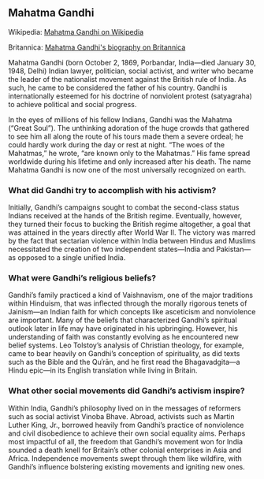 ## Mahatma Gandhi

Wikipedia: [Mahatma Gandhi on Wikipedia](https://www.wikipedia.org/wiki/Mahatma_Gandhi)

Britannica: [Mahatma Gandhi's biography on Britannica](https://www.britannica.com/biography/Mahatma-Gandhi)

Mahatma Gandhi (born October 2, 1869, Porbandar, India—died January 30, 1948, Delhi) Indian lawyer, politician, social activist, and writer who became the leader of the nationalist movement against the British rule of India. As such, he came to be considered the father of his country. Gandhi is internationally esteemed for his doctrine of nonviolent protest (satyagraha) to achieve political and social progress.

In the eyes of millions of his fellow Indians, Gandhi was the Mahatma (“Great Soul”). The unthinking adoration of the huge crowds that gathered to see him all along the route of his tours made them a severe ordeal; he could hardly work during the day or rest at night. “The woes of the Mahatmas,” he wrote, “are known only to the Mahatmas.” His fame spread worldwide during his lifetime and only increased after his death. The name Mahatma Gandhi is now one of the most universally recognized on earth.

### What did Gandhi try to accomplish with his activism?

Initially, Gandhi’s campaigns sought to combat the second-class status Indians received at the hands of the British regime. Eventually, however, they turned their focus to bucking the British regime altogether, a goal that was attained in the years directly after World War II. The victory was marred by the fact that sectarian violence within India between Hindus and Muslims necessitated the creation of two independent states—India and Pakistan—as opposed to a single unified India.

### What were Gandhi’s religious beliefs?

Gandhi’s family practiced a kind of Vaishnavism, one of the major traditions within Hinduism, that was inflected through the morally rigorous tenets of Jainism—an Indian faith for which concepts like asceticism and nonviolence are important. Many of the beliefs that characterized Gandhi’s spiritual outlook later in life may have originated in his upbringing. However, his understanding of faith was constantly evolving as he encountered new belief systems. Leo Tolstoy’s analysis of Christian theology, for example, came to bear heavily on Gandhi’s conception of spirituality, as did texts such as the Bible and the Quʾrān, and he first read the Bhagavadgita—a Hindu epic—in its English translation while living in Britain. 

### What other social movements did Gandhi’s activism inspire?

Within India, Gandhi’s philosophy lived on in the messages of reformers such as social activist Vinoba Bhave. Abroad, activists such as Martin Luther King, Jr., borrowed heavily from Gandhi’s practice of nonviolence and civil disobedience to achieve their own social equality aims. Perhaps most impactful of all, the freedom that Gandhi’s movement won for India sounded a death knell for Britain’s other colonial enterprises in Asia and Africa. Independence movements swept through them like wildfire, with Gandhi’s influence bolstering existing movements and igniting new ones.
